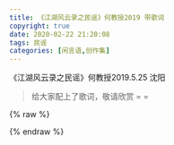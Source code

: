 ```yaml
---
title: 《江湖风云录之民谣》何教授2019 带歌词
copyright: true
date: 2020-02-22 21:20:08
tags: 民谣
categories: [闲言语,创作集]
---
```


《江湖风云录之民谣》何教授2019.5.25 沈阳  
> 给大家配上了歌词，敬请欣赏 = =

{% raw %}
<div id="player-1"></div>
<script type="text/javascript">
new DPlayer({
    container: document.getElementById('player-1'),
    video: {
        url: 'http://cdn.ghostsf.com/%E6%B1%9F%E6%B9%96%E9%A3%8E%E4%BA%91%E5%BD%95%E4%B9%8B%E6%B0%91%E8%B0%A3.mp4'
    },
});
</script>
{% endraw %}

<!--more-->